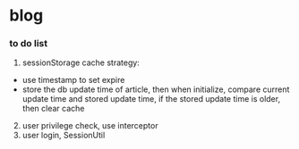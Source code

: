 blog
====

### to do list  

1. sessionStorage cache strategy: 
 * use timestamp to set expire
 * store the db update time of article, then when initialize, compare current update time and stored update time, if the stored update time is older, then clear cache

2. user privilege check, use interceptor
3. user login, SessionUtil
